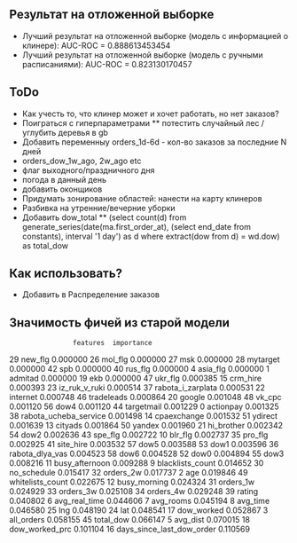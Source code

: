 Результат на отложенной выборке
-----------
* Лучший результат на отложенной выборке (модель с информацией о клинере): AUC-ROC = 0.888613453454
* Лучший результат на отложенной выборке (модель с ручными расписаниями): AUC-ROC = 0.823130170457


ToDo
------------
* Как учесть то, что клинер может и хочет работать, но нет заказов?
* Поиграться с гиперпараметрами
** потестить случайный лес / углубить деревья в gb
* Добавить переменныу orders_1d-6d - кол-во заказов за последние N дней
* orders_dow_1w_ago, 2w_ago etc
* флаг выходного/праздничного дня
* погода в данный день
* добавить оконщиков
* Придумать зонирование областей: нанести на карту клинеров
* Разбивка на утренние/вечерние уборки
* Добавить dow_total
** (select count(d) from generate_series(date(ma.first_order_at), (select end_date from constants), interval '1 day') as d where extract(dow from d) = wd.dow) as total_dow



Как использовать?
----------
* Добавить в Распределение заказов


Значимость фичей из старой модели
-------
                    features  importance
29                    new_flg    0.000000
26                    mol_flg    0.000000
27                        msk    0.000000
28                   mytarget    0.000000
42                        spb    0.000000
40                    rus_flg    0.000000
4                    asia_flg    0.000000
1                     admitad    0.000000
19                        ekb    0.000000
47                    ukr_flg    0.000385
15                   crm_hire    0.000393
23              iz_ruk_v_ruki    0.000514
37          rabota_i_zarplata    0.000531
22                   internet    0.000748
46                 tradeleads    0.000864
20                     google    0.001048
48                     vk_cpc    0.001120
56                       dow4    0.001120
44                 targetmail    0.001229
0                   actionpay    0.001325
38      rabota_ucheba_service    0.001498
14                cpaexchange    0.001532
51                    ydirect    0.001639
13                    cityads    0.001864
50                     yandex    0.001960
21                 hi_brother    0.002342
54                       dow2    0.002636
43                    spe_flg    0.002722
10                    blr_flg    0.002737
35                    pro_flg    0.002925
41                  site_hire    0.003532
57                       dow5    0.003588
53                       dow1    0.003596
36            rabota_dlya_vas    0.004523
58                       dow6    0.004528
52                       dow0    0.004894
55                       dow3    0.008216
11             busy_afternoon    0.009288
9            blacklists_count    0.014652
30                no_schedule    0.015417
32                  orders_2w    0.017737
2                         age    0.019846
49           whitelists_count    0.022675
12               busy_morning    0.024324
31                  orders_1w    0.024929
33                  orders_3w    0.025108
34                  orders_4w    0.029248
39                     rating    0.040802
6               avg_real_time    0.044606
7                   avg_rooms    0.045194
8                    avg_time    0.046580
25                        lng    0.048190
24                        lat    0.048541
17                 dow_worked    0.052867
3                  all_orders    0.058155
45                  total_dow    0.066147
5                    avg_dist    0.070015
18             dow_worked_prc    0.101104
16  days_since_last_dow_order    0.110569